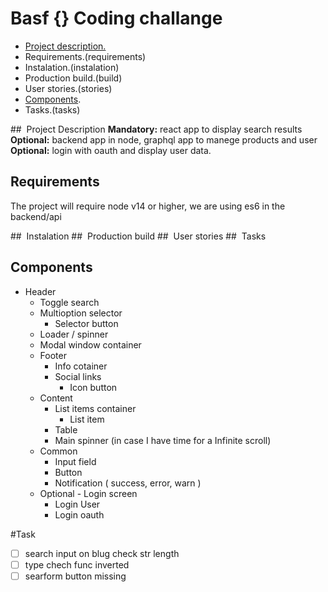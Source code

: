 # Basf {} Coding challange

- [Project description.](project-description)
- Requirements.(requirements)
- Instalation.(instalation)
- Production build.(build)
- User stories.(stories)
- [Components](components).
- Tasks.(tasks)

## <a name="project-description"></a> Project Description
__Mandatory:__ react app to display search results  
__Optional:__ backend app in node, graphql app to manege products and user  
__Optional:__ login with oauth and display user data.
## <a name="requirements"></a> Requirements

The project will require node v14 or higher, we are using es6 in the backend/api

## <a name="instalation"></a> Instalation
## <a name="build"></a> Production build
## <a name="stories"></a> User stories
## <a name="tasks"></a> Tasks
## <a name="components"></a> Components
* Header
    - Toggle search
    - Multioption selector
      - Selector button
    - Loader / spinner
    - Modal window container
  * Footer
    - Info cotainer
    - Social links
      - Icon button
  * Content
    - List items container
      - List item
    - Table 
    - Main spinner (in case I have time for a Infinite scroll)
  * Common
    - Input field
    - Button
    - Notification ( success, error, warn  )
  * Optional - Login screen
    - Login User
    - Login oauth

#Task 

- [ ] search input on blug check str length
- [ ] type chech func inverted
- [ ] searform button missing
